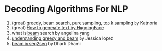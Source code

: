 # Decoding Algorithms For NLP

1. (great) [greedy, beam search, pure sampling, top k sampling](https://medium.com/voice-tech-podcast/visualising-beam-search-and-other-decoding-algorithms-for-natural-language-generation-fbba7cba2c5b) by Katnoria
2. (great) [How to generate text by HuggingFace](https://huggingface.co/blog/how-to-generate)
3. what is [beam](https://angelina-yang.medium.com/what-is-beam-search-decoding-in-a-neural-machine-translation-model-adaab30c6579) search by angelina yang&#x20;
4. [understanding greedy and beam](https://medium.com/@jessica\_lopez/understanding-greedy-search-and-beam-search-98c1e3cd821d) by Jessica lopez
5. [beam in seq2seq](https://angelina-yang.medium.com/what-is-beam-search-decoding-in-a-neural-machine-translation-model-adaab30c6579) by Dharti Dhami
